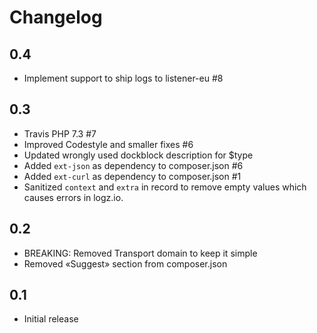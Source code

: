 # Changelog

## 0.4
* Implement support to ship logs to listener-eu #8

## 0.3
* Travis PHP 7.3 #7
* Improved Codestyle and smaller fixes #6
* Updated wrongly used dockblock description for $type
* Added `ext-json` as dependency to composer.json #6
* Added `ext-curl` as dependency to composer.json #1
* Sanitized `context` and `extra` in record to remove empty values which causes errors in logz.io.

## 0.2
* BREAKING: Removed Transport domain to keep it simple
* Removed «Suggest» section from composer.json

## 0.1
* Initial release
